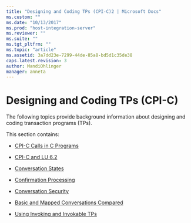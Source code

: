 ```yaml
---
title: "Designing and Coding TPs (CPI-C)2 | Microsoft Docs"
ms.custom: ""
ms.date: "10/13/2017"
ms.prod: "host-integration-server"
ms.reviewer: ""
ms.suite: ""
ms.tgt_pltfrm: ""
ms.topic: "article"
ms.assetid: 3a7dd23e-7299-44de-85a8-bd5d1c35de38
caps.latest.revision: 3
author: MandiOhlinger
manager: anneta
---
```

# Designing and Coding TPs (CPI-C)
The following topics provide background information about designing and coding transaction programs (TPs).  
  
 This section contains:  
  
-   [CPI-C Calls in C Programs](../core/cpi-c-calls-in-c-programs-cpi-c.md)  
  
-   [CPI-C and LU 6.2](../core/cpi-c-and-lu-6-2-cpi-c.md)  
  
-   [Conversation States](../core/conversation-states-cpi-c.md)  
  
-   [Confirmation Processing](../core/confirmation-processing-cpi-c.md)  
  
-   [Conversation Security](../core/conversation-security-cpi-c.md)  
  
-   [Basic and Mapped Conversations Compared](../core/basic-and-mapped-conversations-compared-cpi-c.md)  
  
-   [Using Invoking and Invokable TPs](../core/invoking-and-working-with-invokable-tps-cpi-c.md)